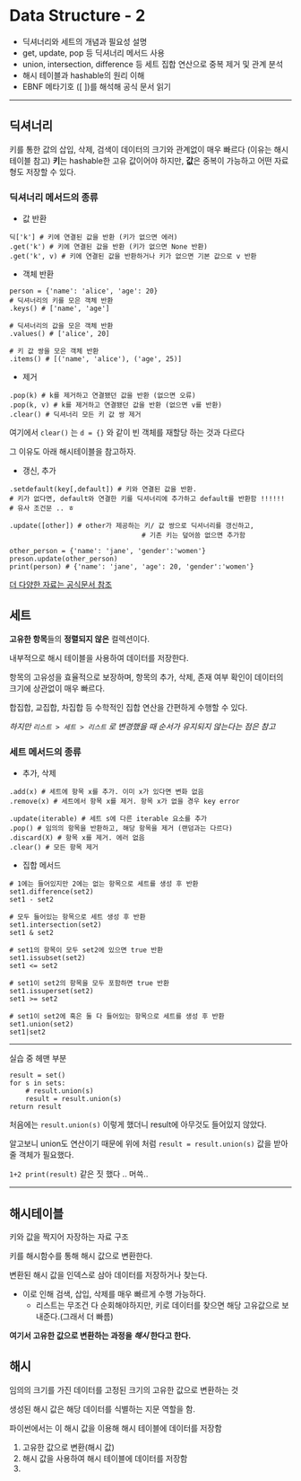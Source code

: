 # Data Structure - 2


- 딕셔너리와 세트의 개념과 필요성 설명
- get, update, pop 등 딕셔너리 메서드 사용
- union, intersection, difference 등 세트 집합 연산으로 중복 제거 및 관계 분석
- 해시 테이블과 hashable의 원리 이해
- EBNF 메타기호 ([ ])를 해석해 공식 문서 읽기


-------


## 딕셔너리

키를 통한 값의 삽입, 삭제, 검색이 데이터의 크기와 관계없이 매우 빠르다 (이유는 해시테이블 참고)
**키**는 hashable한 고유 값이어야 하지만, **값**은 중복이 가능하고 어떤 자료형도 저장할 수 있다.

### 딕셔너리 메서드의 종류

- 값 반환
```
딕['k'] # 키에 연결된 값을 반환 (키가 없으면 에러)
.get('k') # 키에 연결된 값을 반환 (키가 없으면 None 반환)
.get('k', v) # 키에 연결된 값을 반환하거나 키가 없으면 기본 값으로 v 반환
```


- 객체 반환
```
person = {'name': 'alice', 'age': 20}
# 딕셔너리의 키를 모은 객체 반환 
.keys() # ['name', 'age']

# 딕셔너리의 값을 모은 객체 반환
.values() # ['alice', 20]

# 키 값 쌍을 모은 객체 반환
.items() # [('name', 'alice'), ('age', 25)]
```


- 제거 
```
.pop(k) # k를 제거하고 연결됐던 값을 반환 (없으면 오류)
.pop(k, v) # k를 제거하고 연결됐던 값을 반환 (없으면 v를 반환)
.clear() # 딕셔너리 모든 키 값 쌍 제거
```

여기에서 `clear()` 는 `d = {}` 와 같이 빈 객체를 재할당 하는 것과 다르다 

그 이유도 아래 해시테이블을 참고하자.


- 갱신, 추가
```
.setdefault(key[,default]) # 키와 연결된 값을 반환. 
# 키가 없다면, default와 연결한 키를 딕셔너리에 추가하고 default를 반환함 !!!!!!
# 유사 조건문 .. ㅎ

.update([other]) # other가 제공하는 키/ 값 쌍으로 딕셔너리를 갱신하고, 
								 # 기존 키는 덮어씀 없으면 추가함

other_person = {'name': 'jane', 'gender':'women'}
preson.update(other_person)
print(person) # {'name': 'jane', 'age': 20, 'gender':'women'}
```

[더 다양한 자료는 공식문서 참조](https://docs.python.org/3.11/library/stdtypes.html#dict)

## 세트


**고유한 항목**들의 **정렬되지 않은** 컬렉션이다.

내부적으로 해시 테이블을 사용하여 데이터를 저장한다.

항목의 고유성을 효율적으로 보장하며, 항목의 추가, 삭제, 존재 여부 확인이 데이터의 크기에 상관없이 매우 빠르다.

합집합, 교집합, 차집합 등 수학적인 집합 연산을 간편하게 수행할 수 있다.

*하지만  `리스트 > 세트 > 리스트` 로 변경했을 때 순서가 유지되지 않는다는 점은 참고*


### 세트 메서드의 종류


- 추가, 삭제
```
.add(x) # 세트에 항목 x를 추가. 이미 x가 있다면 변화 없음
.remove(x) # 세트에서 항목 x를 제거. 항목 x가 없을 경우 key error

.update(iterable) # 세트 s에 다른 iterable 요소를 추가
.pop() # 임의의 항목을 반환하고, 해당 항목을 제거 (랜덤과는 다르다)
.discard(X) # 항목 x를 제거. 에러 없음
.clear() # 모든 항목 제거
```


- 집합 메서드
```
# 1에는 들어있지만 2에는 없는 항목으로 세트를 생성 후 반환
set1.difference(set2) 
set1 - set2

# 모두 들어있는 항목으로 세트 생성 후 반환
set1.intersection(set2) 
set1 & set2

# set1의 항목이 모두 set2에 있으면 true 반환
set1.issubset(set2)
set1 <= set2

# set1이 set2의 항목을 모두 포함하면 true 반환
set1.issuperset(set2) 
set1 >= set2

# set1이 set2에 혹은 둘 다 들어있는 항목으로 세트를 생성 후 반환
set1.union(set2)
set1|set2
```

----

실습 중 헤맨 부분

```
result = set()
for s in sets:
	# result.union(s)
	result = result.union(s) 
return result 
```

처음에는 `result.union(s)` 이렇게 했더니 result에 아무것도 들어있지 않았다.

알고보니 union도 연산이기 때문에 위에 처럼 `result = result.union(s)` 값을 받아줄 객체가 필요했다.

`1+2 print(result)` 같은 짓 했다 .. 머쓱..

----

## 해시테이블 

키와 값을 짝지어 자장하는 자료 구조

키를 해시함수를 통해 해시 값으로 변환한다.

변환된 해시 값을 인덱스로 삼아 데이터를 저장하거나 찾는다. 
- 이로 인해 검색, 삽입, 삭제를 매우 빠르게 수행 가능하다.
    - 리스트는 무조건 다 순회해야하지만, 키로 데이터를 찾으면 해당 고유값으로 보내준다.(그래서 더 빠름)

**여기서 고유한 값으로 변환하는 과정을 *해시* 한다고 한다.**


## 해시

임의의 크기를 가진 데이터를 고정된 크기의 고유한 값으로 변환하는 것 

생성된 해시 값은 해당 데이터를 식별하는 지문 역할을 함.

파이썬에서는 이 해시 값을 이용해 해시 테이블에 데이터를 저장함

1. 고유한 값으로 변환(해시 값)
2. 해시 값을 사용하여 해시 테이블에 데이터를 저장함
3. 